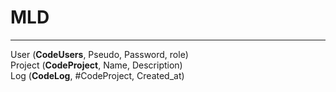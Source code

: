 # MLD
------------------------------------------------
User (**CodeUsers**, Pseudo, Password, role)  
Project (**CodeProject**, Name, Description)  
Log (**CodeLog**, #CodeProject, Created_at)  